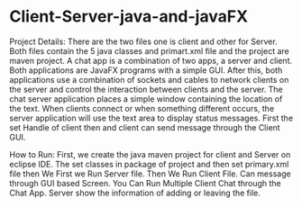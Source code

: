 # Client-Server-java-and-javaFX
Project Details: There are the two files one is client and other for Server. Both files contain the 5 java classes and primart.xml file and the project are maven project. A chat app is a combination of two apps, a server and client. Both applications are JavaFX programs with a simple GUI. After this, both applications use a combination of sockets and cables to network clients on the server and control the interaction between clients and the server. The chat server application places a simple window containing the location of the text. When clients connect or when something different occurs, the server application will use the text area to display status messages. First the set Handle of client then and client can send message through the Client GUI. 

How to Run: First, we create the java maven project for client and Server on eclipse IDE. The set classes in package of project and then set primary.xml file then We First we Run Server file. Then We Run Client File. Can message through GUI based Screen. You Can Run Multiple Client Chat through the Chat App. Server show the information of adding or leaving the file.
